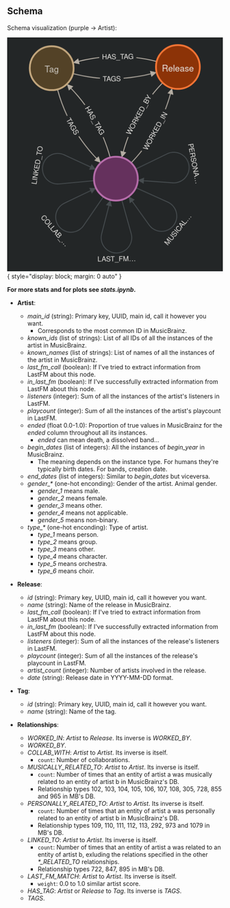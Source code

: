 ## Schema

Schema visualization (purple -> Artist):

![image.png](./img/schema_vis.png){ style="display: block; margin: 0 auto" }

**For more stats and for plots see *stats.ipynb*.**

- **Artist**: 
    - *main_id* (string): Primary key, UUID, main id, call it however you want.
        - Corresponds to the most common ID in MusicBrainz.
    - *known_ids* (list of strings): List of all IDs of all the instances of the artist in MusicBrainz.
    - *known_names* (list of strings): List of names of all the instances of the artist in MusicBrainz.
    - *last_fm_call* (boolean): If I've tried to extract information from LastFM about this node.
    - *in_last_fm* (boolean): If I've successfully extracted information from LastFM about this node.
    - *listeners* (integer): Sum of all the instances of the artist's listeners in LastFM.
    - *playcount* (integer): Sum of all the instances of the artist's playcount in LastFM.
    - *ended* (float 0.0-1.0): Proportion of true values in MusicBrainz for the *ended* column throughout all its instances.
        - *ended* can mean death, a dissolved band...
    - *begin_dates* (list of integers): All the instances of *begin_year* in MusicBrainz.
        - The meaning depends on the instance type. For humans they're typically birth dates. For bands, creation date.
    - *end_dates* (list of integers): Similar to *begin_dates* but viceversa.
    - *gender_\** (one-hot enconding): Gender of the artist. Animal gender.
        - *gender_1* means male.
        - *gender_2* means female.
        - *gender_3* means other.
        - *gender_4* means not applicable.
        - *gender_5* means non-binary.
    - *type_\** (one-hot enconding): Type of artist.
        - *type_1* means person.
        - *type_2* means group.
        - *type_3* means other.
        - *type_4* means character.
        - *type_5* means orchestra.
        - *type_6* means choir.

- **Release**: 
    - *id* (string): Primary key, UUID, main id, call it however you want.
    - *name* (string): Name of the release in MusicBrainz.
    - *last_fm_call* (boolean): If I've tried to extract information from LastFM about this node.
    - *in_last_fm* (boolean): If I've successfully extracted information from LastFM about this node.
    - *listeners* (integer): Sum of all the instances of the release's listeners in LastFM.
    - *playcount* (integer): Sum of all the instances of the release's playcount in LastFM.
    - *artist_count* (integer): Number of artists involved in the release.
    - *date* (string): Release date in YYYY-MM-DD format.

- **Tag**: 
    - *id* (string): Primary key, UUID, main id, call it however you want.
    - *name* (string): Name of the tag.

- **Relationships**:
    - *WORKED_IN*: *Artist* to *Release*. Its inverse is *WORKED_BY*.
    - *WORKED_BY*.
    - *COLLAB_WITH*: *Artist* to *Artist*. Its inverse is itself.
        - `count`: Number of collaborations.
    - *MUSICALLY_RELATED_TO*: *Artist* to *Artist*. Its inverse is itself.
        - `count`: Number of times that an entity of artist a was musically related to an entity of artist b in MusicBrainz's DB.
        - Relationship types 102, 103, 104, 105, 106, 107, 108, 305, 728, 855 and 965 in MB's DB.
    - *PERSONALLY_RELATED_TO*: *Artist* to *Artist*. Its inverse is itself.
        - `count`: Number of times that an entity of artist a was personally related to an entity of artist b in MusicBrainz's DB.
        - Relationship types 109, 110, 111, 112, 113, 292, 973 and 1079 in MB's DB.
    - *LINKED_TO*: *Artist* to *Artist*. Its inverse is itself.
        - `count`: Number of times that an entity of artist a was related to an entity of artist b, exluding the relations specified in the other *\*_RELATED_TO* relationships.
        - Relationship types 722, 847, 895 in MB's DB.
    - *LAST_FM_MATCH*: *Artist* to *Artist*. Its inverse is itself.
        - `weight`: 0.0 to 1.0 similar artist score.
    - *HAS_TAG*: *Artist* or *Release* to *Tag*. Its inverse is *TAGS*.
    - *TAGS*.
